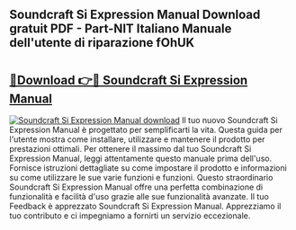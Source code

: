 ## Soundcraft Si Expression Manual Download gratuit PDF - Part-NlT Italiano Manuale dell'utente di riparazione fOhUK

# <h2><a href="http://dffijt.blite.top/?on=Soundcraft+Si+Expression+Manual">🔗Download 👉🔴 Soundcraft Si Expression Manual</a></h2>

[![Soundcraft Si Expression Manual download](https://i.imgur.com/lujVjoI.png)](http://dffijt.blite.top/?on=Soundcraft+Si+Expression+Manual)
Il tuo nuovo Soundcraft Si Expression Manual è progettato per semplificarti la vita. Questa guida per l'utente mostra come installare, utilizzare e mantenere il prodotto per prestazioni ottimali. Per ottenere il massimo dal tuo Soundcraft Si Expression Manual, leggi attentamente questo manuale prima dell'uso. Fornisce istruzioni dettagliate su come impostare il prodotto e informazioni su come utilizzare le sue varie funzioni e funzioni. Questo straordinario Soundcraft Si Expression Manual offre una perfetta combinazione di funzionalità e facilità d'uso grazie alle sue funzionalità avanzate. Il tuo Feedback è apprezzato Soundcraft Si Expression Manual. Apprezziamo il tuo contributo e ci impegniamo a fornirti un servizio eccezionale.
